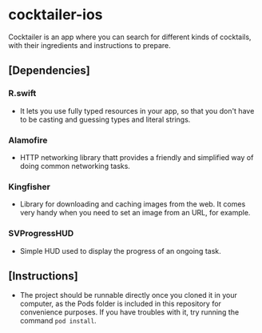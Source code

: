 # cocktailer-ios
Cocktailer is an app where you can search for different kinds of cocktails, with their ingredients and instructions to prepare.

## [Dependencies]

### R.swift
- It lets you use fully typed resources in your app, so that you don't have to be casting and guessing types and literal strings.

### Alamofire
- HTTP networking library thatt provides a friendly and simplified way of doing common networking tasks.

### Kingfisher
- Library for downloading and caching images from the web. It comes very handy when you need to set an image from an URL, for example.

### SVProgressHUD
-  Simple HUD used to display the progress of an ongoing task.


## [Instructions]
- The project should be runnable directly once you cloned it in your computer, as the Pods folder is included in this repository for convenience purposes. If you have troubles with it, try running the command `pod install`.
